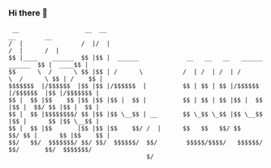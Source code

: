### Hi there 👋

```
 __                  __  __                                                        __        __ 
/  |                /  |/  |                                                      /  |      /  |
$$ |____    ______  $$ |$$ |  ______             __   __   __   ______    ______  $$ |  ____$$ |
$$      \  /      \ $$ |$$ | /      \           /  | /  | /  | /      \  /      \ $$ | /    $$ |
$$$$$$$  |/$$$$$$  |$$ |$$ |/$$$$$$  |          $$ | $$ | $$ |/$$$$$$  |/$$$$$$  |$$ |/$$$$$$$ |
$$ |  $$ |$$    $$ |$$ |$$ |$$ |  $$ |          $$ | $$ | $$ |$$ |  $$ |$$ |  $$/ $$ |$$ |  $$ |
$$ |  $$ |$$$$$$$$/ $$ |$$ |$$ \__$$ | __       $$ \_$$ \_$$ |$$ \__$$ |$$ |      $$ |$$ \__$$ |
$$ |  $$ |$$       |$$ |$$ |$$    $$/ /  |      $$   $$   $$/ $$    $$/ $$ |      $$ |$$    $$ |
$$/   $$/  $$$$$$$/ $$/ $$/  $$$$$$/  $$/        $$$$$/$$$$/   $$$$$$/  $$/       $$/  $$$$$$$/ 
                                      $/                                                        
```

<!--
**shawn-bluce/shawn-bluce** is a ✨ _special_ ✨ repository because its `README.md` (this file) appears on your GitHub profile.

Here are some ideas to get you started:

- 🔭 I’m currently working on ...
- 🌱 I’m currently learning ...
- 👯 I’m looking to collaborate on ...
- 🤔 I’m looking for help with ...
- 💬 Ask me about ...
- 📫 How to reach me: ...
- 😄 Pronouns: ...
- ⚡ Fun fact: ...
-->
